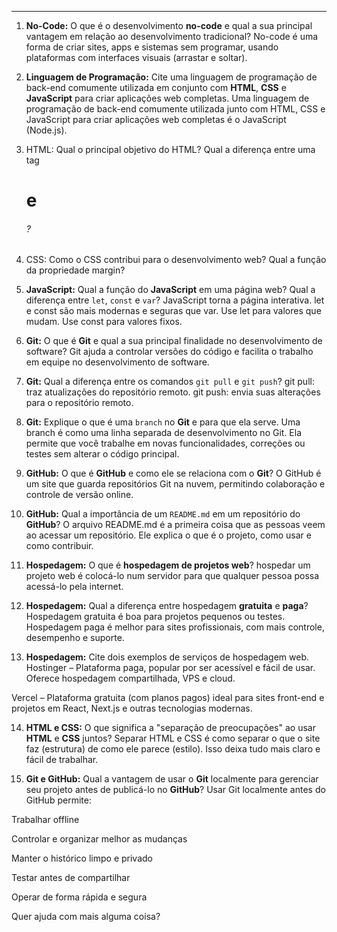 ---

1.  **No-Code:** O que é o desenvolvimento **no-code** e qual a sua principal vantagem em relação ao desenvolvimento tradicional? No-code é uma forma de criar sites, apps e sistemas sem programar, usando plataformas com interfaces visuais (arrastar e soltar).

2.  **Linguagem de Programação:** Cite uma linguagem de programação de back-end comumente utilizada em conjunto com **HTML**, **CSS** e **JavaScript** para criar aplicações web completas. Uma linguagem de programação de back-end comumente utilizada junto com HTML, CSS e JavaScript para criar aplicações web completas é o JavaScript (Node.js).

3. HTML: Qual o principal objetivo do HTML? Qual a diferença entre uma tag <h1> e <h6>?
4. CSS: Como o CSS contribui para o desenvolvimento web? Qual a função da propriedade margin?
5.  **JavaScript:** Qual a função do **JavaScript** em uma página web? Qual a diferença entre `let`, `const` e `var`? JavaScript torna a página interativa.
let e const são mais modernas e seguras que var.
Use let para valores que mudam.
Use const para valores fixos.

6.  **Git:** O que é **Git** e qual a sua principal finalidade no desenvolvimento de software? Git ajuda a controlar versões do código e facilita o trabalho em equipe no desenvolvimento de software.

7.  **Git:** Qual a diferença entre os comandos `git pull` e `git push`? git pull: traz atualizações do repositório remoto.
git push: envia suas alterações para o repositório remoto.

8.  **Git:** Explique o que é uma `branch` no **Git** e para que ela serve. Uma branch é como uma linha separada de desenvolvimento no Git. Ela permite que você trabalhe em novas funcionalidades, correções ou testes sem alterar o código principal.

9.  **GitHub:** O que é **GitHub** e como ele se relaciona com o **Git**? O GitHub é um site que guarda repositórios Git na nuvem, permitindo colaboração e controle de versão online.

10. **GitHub:** Qual a importância de um `README.md` em um repositório do **GitHub**? O arquivo README.md é a primeira coisa que as pessoas veem ao acessar um repositório. Ele explica o que é o projeto, como usar e como contribuir.

11. **Hospedagem:** O que é **hospedagem de projetos web**? hospedar um projeto web é colocá-lo num servidor para que qualquer pessoa possa acessá-lo pela internet.

12. **Hospedagem:** Qual a diferença entre hospedagem **gratuita** e **paga**? Hospedagem gratuita é boa para projetos pequenos ou testes.
Hospedagem paga é melhor para sites profissionais, com mais controle, desempenho e suporte.

13. **Hospedagem:** Cite dois exemplos de serviços de hospedagem web.
Hostinger – Plataforma paga, popular por ser acessível e fácil de usar. Oferece hospedagem compartilhada, VPS e cloud.

Vercel – Plataforma gratuita (com planos pagos) ideal para sites front-end e projetos em React, Next.js e outras tecnologias modernas.

14. **HTML e CSS:** O que significa a "separação de preocupações" ao usar **HTML** e **CSS** juntos? Separar HTML e CSS é como separar o que o site faz (estrutura) de como ele parece (estilo). Isso deixa tudo mais claro e fácil de trabalhar.

15. **Git e GitHub:** Qual a vantagem de usar o **Git** localmente para gerenciar seu projeto antes de publicá-lo no **GitHub**?
 Usar Git localmente antes do GitHub permite:

Trabalhar offline

Controlar e organizar melhor as mudanças

Manter o histórico limpo e privado

Testar antes de compartilhar

Operar de forma rápida e segura

Quer ajuda com mais alguma coisa?

